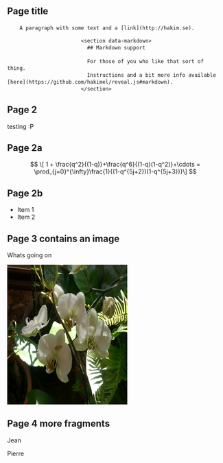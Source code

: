 ## Page title

        A paragraph with some text and a [link](http://hakim.se).
```
						<section data-markdown>
						  ## Markdown support

						  For those of you who like that sort of thing.
						  Instructions and a bit more info available [here](https://github.com/hakimel/reveal.js#markdown).
						</section>
```



## Page 2

testing :P


## Page 2a

$$
\[  1 +  \frac{q^2}{(1-q)}+\frac{q^6}{(1-q)(1-q^2)}+\cdots = \prod_{j=0}^{\infty}\frac{1}{(1-q^{5j+2})(1-q^{5j+3})}\]
$$


## Page 2b

 - Item 1 <!-- .element: class="fragment" data-fragment-index="2" -->
 - Item 2 <!-- .element: class="fragment" data-fragment-index="1" -->



## Page 3 contains an image

Whats going on

<a href="http://cornify.com">
    <img width="280" height="326" src="lectures/1/fig/orchid.jpg" alt="Unicorn">
</a>



## Page 4 more fragments

Jean <!-- .element: class="fragment" data-fragment-index="2" -->
<p>
Pierre  <!-- .element: class="fragment" data-fragment-index="1" -->

 
 